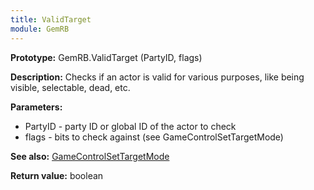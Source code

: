 ```yaml
---
title: ValidTarget
module: GemRB
---
```


**Prototype:** GemRB.ValidTarget (PartyID, flags)

**Description:** Checks if an actor is valid for various purposes, like 
being visible, selectable, dead, etc.

**Parameters:** 
  * PartyID - party ID or global ID of the actor to check
  * flags   - bits to check against (see GameControlSetTargetMode)

**See also:** [GameControlSetTargetMode](GameControlSetTargetMode.md)

**Return value:** boolean
